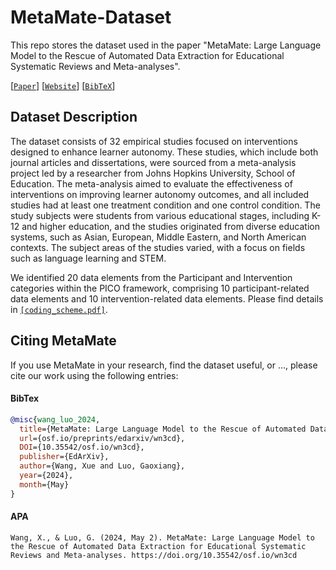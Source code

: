 # MetaMate-Dataset
This repo stores the dataset used in the paper "MetaMate: Large Language Model to the Rescue of Automated Data Extraction for Educational Systematic Reviews and Meta-analyses".

[[`Paper`](https://doi.org/10.35542/osf.io/wn3cd)] [[`Website`](https://metamate.streamlit.app/)] [[`BibTeX`](#CitingMetaMate)]

## Dataset Description
The dataset consists of 32 empirical studies focused on interventions designed to enhance learner autonomy. These studies, which include both journal articles and dissertations, were sourced from a meta-analysis project led by a researcher from Johns Hopkins University, School of Education. The meta-analysis aimed to evaluate the effectiveness of interventions on improving learner autonomy outcomes, and all included studies had at least one treatment condition and one control condition. The study subjects were students from various educational stages, including K-12 and higher education, and the studies originated from diverse education systems, such as Asian, European, Middle Eastern, and North American contexts. The subject areas of the studies varied, with a focus on fields such as language learning and STEM.

We identified 20 data elements from the Participant and Intervention categories within the PICO framework, comprising 10 participant-related data elements and 10 intervention-related data elements. Please find details in [`[coding_scheme.pdf]`](coding_scheme.pdf).

## <a name="CitingMetaMate"></a>Citing MetaMate

If you use MetaMate in your research, find the dataset useful, or ..., please cite our work using the following entries:

#### BibTex
```BibTeX
@misc{wang_luo_2024,
  title={MetaMate: Large Language Model to the Rescue of Automated Data Extraction for Educational Systematic Reviews and Meta-analyses},
  url={osf.io/preprints/edarxiv/wn3cd},
  DOI={10.35542/osf.io/wn3cd},
  publisher={EdArXiv},
  author={Wang, Xue and Luo, Gaoxiang},
  year={2024},
  month={May}
}
```

#### APA
```
Wang, X., & Luo, G. (2024, May 2). MetaMate: Large Language Model to the Rescue of Automated Data Extraction for Educational Systematic Reviews and Meta-analyses. https://doi.org/10.35542/osf.io/wn3cd
```
